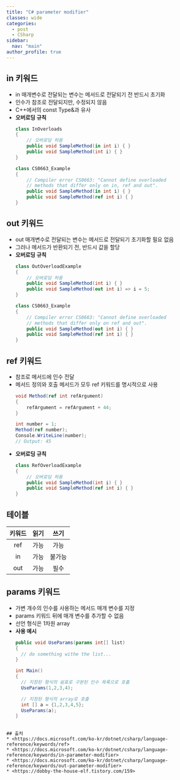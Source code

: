 ```yaml
---
title: "C# parameter modifier"
classes: wide
categories: 
  - post
  - CSharp
sidebar:
  nav: "main"
author_profile: true
---
```

   

## in 키워드
* in 매개변수로 전달되는 변수는 메서드로 전달되기 전 반드시 초기화
* 인수가 참조로 전달되지만, 수정되지 않음
* C++에서의 const Type&과 유사
* **오버로딩 규칙**
  ```csharp
  class InOverloads
  {
      // 오버로딩 허용
      public void SampleMethod(in int i) { }
      public void SampleMethod(int i) { }
  }

  class CS0663_Example
  {
      // Compiler error CS0663: "Cannot define overloaded
      // methods that differ only on in, ref and out".
      public void SampleMethod(in int i) { }
      public void SampleMethod(ref int i) { }
  }
  ```

## out 키워드
* out 매개변수로 전달되는 변수는 메서드로 전달되기 초기화할 필요 없음
* 그러나 메서드가 반환되기 전, 반드시 값을 할당
* **오버로딩 규칙**
  ```csharp
  class OutOverloadExample
  {
      // 오버로딩 허용
      public void SampleMethod(int i) { }
      public void SampleMethod(out int i) => i = 5;
  }

  class CS0663_Example
  {
      // Compiler error CS0663: "Cannot define overloaded
      // methods that differ only on ref and out".
      public void SampleMethod(out int i) { }
      public void SampleMethod(ref int i) { }
  }
  ```

## ref 키워드  
* 참조로 메서드에 인수 전달
* 메서드 정의와 호출 메서드가 모두 ref 키워드를 명시적으로 사용
  ```csharp
  void Method(ref int refArgument)
  {
      refArgument = refArgument + 44;
  }

  int number = 1;
  Method(ref number);
  Console.WriteLine(number);
  // Output: 45
  ```
* **오버로딩 규칙**
  ```csharp
  class RefOverloadExample
  {
      // 오버로딩 허용
      public void SampleMethod(int i) { }
      public void SampleMethod(ref int i) { }
  }
  ```

## 테이블

|키워드|읽기|쓰기|
|:---:|:---:|:---:|
|ref|가능|가능|
|in|가능|불가능|
|out|가능|필수|

## params 키워드
* 가변 개수의 인수를 사용하는 메서드 매개 변수를 지정
* params 키워드 뒤에 매개 변수를 추가할 수 없음
* 선언 형식은 1차원 array
* **사용 예시**
  ```csharp
  public void UseParams(params int[] list) 
  {
    // do something withe the list...
  }

  int Main()
  {
    // 지정된 형식의 쉼표로 구분된 인수 목록으로 호출
    UseParams(1,2,3,4);

    // 지정된 형식의 array로 호출
    int [] a = {1,2,3,4,5};
    UseParams(a);
  }
```

## 출처
* <https://docs.microsoft.com/ko-kr/dotnet/csharp/language-reference/keywords/ref>
* <https://docs.microsoft.com/ko-kr/dotnet/csharp/language-reference/keywords/in-parameter-modifier>
* <https://docs.microsoft.com/ko-kr/dotnet/csharp/language-reference/keywords/out-parameter-modifier>
* <https://dobby-the-house-elf.tistory.com/159>
